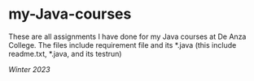 # my-Java-courses

These are all assignments I have done for my Java courses at De Anza College.
The files include requirement file and its *.java (this include readme.txt, *.java, and its testrun)

*Winter 2023*
